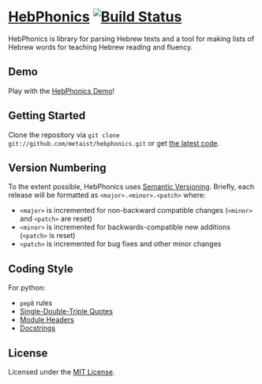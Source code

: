 # [HebPhonics][demo] [![Build Status](https://secure.travis-ci.org/metaist/hebphonics.png)](http://travis-ci.org/metaist/hebphonics)

HebPhonics is library for parsing Hebrew texts and a tool for making lists
of Hebrew words for teaching Hebrew reading and fluency.

## Demo

Play with the [HebPhonics Demo][demo]!

## Getting Started

Clone the repository via `git clone git://github.com/metaist/hebphonics.git`
or get [the latest code](https://github.com/metaist/hebphonics/zipball/master).

## Version Numbering

To the extent possible, HebPhonics uses [Semantic Versioning][semver].
Briefly, each release will be formatted as `<major>.<minor>.<patch>` where:
  * `<major>` is incremented for non-backward compatible changes (`<minor>` and
    `<patch>` are reset)
  * `<minor>` is incremented for backwards-compatible new additions (`<patch>`
    is reset)
  * `<patch>` is incremented for bug fixes and other minor changes

## Coding Style
For python:
  * `pep8` rules
  * [Single-Double-Triple Quotes](http://stackoverflow.com/a/56190)
  * [Module Headers](http://stackoverflow.com/a/1523456)
  * [Docstrings](http://google-styleguide.googlecode.com/svn/trunk/pyguide.html?showone=Comments#Comments)

## License
Licensed under the [MIT License][osi-mit].

[semver]: http://semver.org/
[demo]: http://metaist.com/hebphonics
[osi-mit]: http://opensource.org/licenses/MIT
